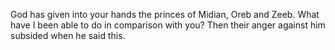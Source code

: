 God has given into your hands the princes of Midian, Oreb and Zeeb. What have I been able to do in comparison with you? Then their anger against him subsided when he said this.
